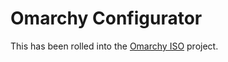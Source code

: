 # Omarchy Configurator

This has been rolled into the [Omarchy ISO](https://github.com/omacom-io/omarchy-iso) project.
